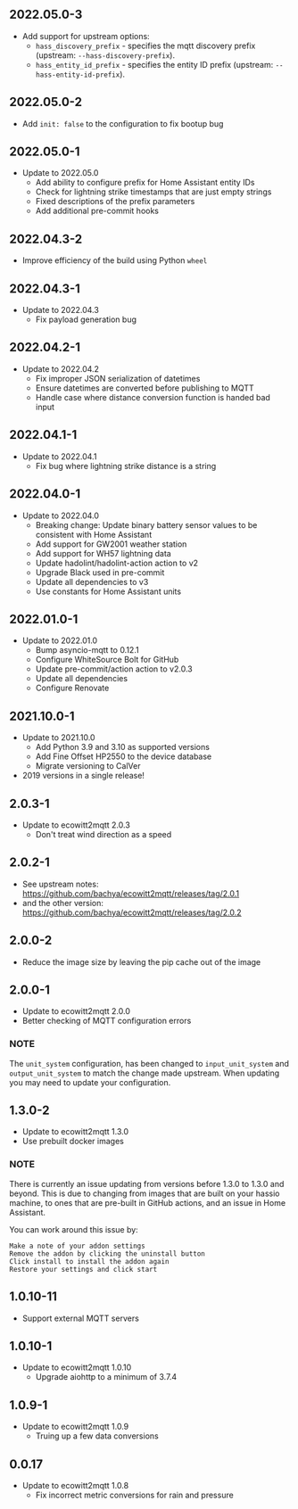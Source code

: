 ## 2022.05.0-3
* Add support for upstream options:
  * `hass_discovery_prefix` - specifies the mqtt discovery prefix (upstream: `--hass-discovery-prefix`).
  * `hass_entity_id_prefix` - specifies the entity ID prefix (upstream: `--hass-entity-id-prefix`).

## 2022.05.0-2
* Add `init: false` to the configuration to fix bootup bug

## 2022.05.0-1
* Update to 2022.05.0
  * Add ability to configure prefix for Home Assistant entity IDs
  * Check for lightning strike timestamps that are just empty strings
  * Fixed descriptions of the prefix parameters
  * Add additional pre-commit hooks

## 2022.04.3-2
* Improve efficiency of the build using Python `wheel`

## 2022.04.3-1
* Update to 2022.04.3
  * Fix payload generation bug

## 2022.04.2-1
* Update to 2022.04.2
  * Fix improper JSON serialization of datetimes
  * Ensure datetimes are converted before publishing to MQTT
  * Handle case where distance conversion function is handed bad input

## 2022.04.1-1
* Update to 2022.04.1
  * Fix bug where lightning strike distance is a string

## 2022.04.0-1
* Update to 2022.04.0
  * Breaking change: Update binary battery sensor values to be consistent with Home Assistant
  * Add support for GW2001 weather station
  * Add support for WH57 lightning data
  * Update hadolint/hadolint-action action to v2
  * Upgrade Black used in pre-commit
  * Update all dependencies to v3
  * Use constants for Home Assistant units

## 2022.01.0-1
* Update to 2022.01.0
  * Bump asyncio-mqtt to 0.12.1
  * Configure WhiteSource Bolt for GitHub
  * Update pre-commit/action action to v2.0.3
  * Update all dependencies
  * Configure Renovate

## 2021.10.0-1
* Update to 2021.10.0
  * Add Python 3.9 and 3.10 as supported versions
  * Add Fine Offset HP2550 to the device database
  * Migrate versioning to CalVer
* 2019 versions in a single release!

## 2.0.3-1
* Update to ecowitt2mqtt 2.0.3
  * Don't treat wind direction as a speed

## 2.0.2-1
* See upstream notes: https://github.com/bachya/ecowitt2mqtt/releases/tag/2.0.1
* and the other version: https://github.com/bachya/ecowitt2mqtt/releases/tag/2.0.2

## 2.0.0-2
* Reduce the image size by leaving the pip cache out of the image

## 2.0.0-1
* Update to ecowitt2mqtt 2.0.0
* Better checking of MQTT configuration errors

### NOTE
The `unit_system` configuration, has been changed to `input_unit_system` and `output_unit_system` to match the change made upstream. When updating you may need to update your configuration.

## 1.3.0-2
* Update to ecowitt2mqtt 1.3.0
* Use prebuilt docker images

### NOTE
There is currently an issue updating from versions before 1.3.0 to 1.3.0 and beyond. This is due to changing from images that are built on your hassio machine, to ones that are pre-built in GitHub actions, and an issue in Home Assistant.

You can work around this issue by:

    Make a note of your addon settings
    Remove the addon by clicking the uninstall button
    Click install to install the addon again
    Restore your settings and click start

## 1.0.10-11
* Support external MQTT servers

## 1.0.10-1
* Update to ecowitt2mqtt 1.0.10
  * Upgrade aiohttp to a minimum of 3.7.4

## 1.0.9-1

* Update to ecowitt2mqtt 1.0.9
  * Truing up a few data conversions

## 0.0.17

* Update to ecowitt2mqtt 1.0.8
   * Fix incorrect metric conversions for rain and pressure
